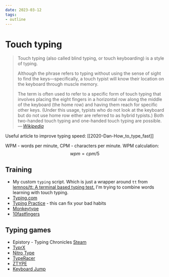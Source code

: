 ```yaml
---
date: 2023-03-12
tags:
- outline
---
```


# Touch typing

> Touch typing (also called blind typing, or touch keyboarding) is a style of
> typing.
>
> Although the phrase refers to typing without using the sense of sight to find
> the keys—specifically, a touch typist will know their location on the keyboard
> through muscle memory.
>
> The term is often used to refer to a specific form of touch typing that
> involves placing the eight fingers in a horizontal row along the middle of the
> keyboard (the home row) and having them reach for specific other keys. (Under
> this usage, typists who do not look at the keyboard but do not use home row
> either are referred to as hybrid typists.) Both two-handed touch typing and
> one-handed touch typing are possible.\
> — <cite>[Wikipedia](https://en.wikipedia.org/wiki/Touch_typing)</cite>

Useful article to improve typing speed:
[[2020-Dan-How_to_type_fast]]

WPM - words per minute, CPM - characters per minute. WPM calculation:
$$wpm = cpm / 5$$

## Training

- My custom `typing` script. Which is just a wrapper around `tt` from
  [lemnos/tt: A terminal based typing test.](https://github.com/lemnos/tt) I'm
  trying to combine words learning with touch typing.
- [Typing.com](https://www.typing.com/)
- [Typing Practice](https://www.keybr.com/) - this can fix your bad habits
- [Monkeytype](https://monkeytype.com/)
- [10fastfingers](https://10fastfingers.com)

## Typing games

- Epistory - Typing Chronicles
  [Steam](https://store.steampowered.com/app/398850/Epistory__Typing_Chronicles/)
- [TyprX](https://www.typrx.com/)
- [Nitro Type](https://www.nitrotype.com/)
- [TypeRacer](https://play.typeracer.com/)
- [ZTYPE](https://zty.pe/)
- [Keyboard Jump](https://www.typing.com/student/game/keyboard-jump)
